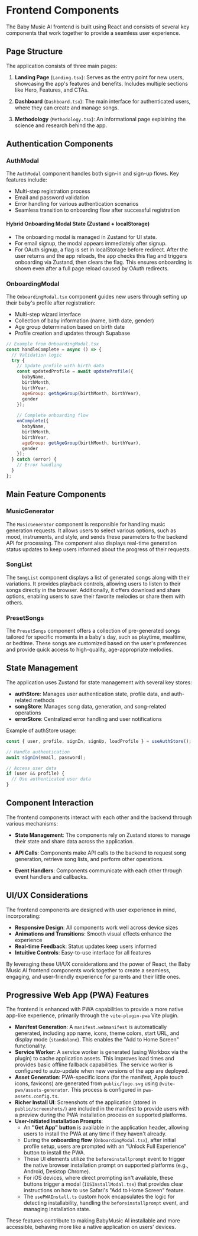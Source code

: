 # Frontend Components

The Baby Music AI frontend is built using React and consists of several key components that work together to provide a seamless user experience.

## Page Structure

The application consists of three main pages:

1. **Landing Page** (`Landing.tsx`): Serves as the entry point for new users, showcasing the app's features and benefits. Includes multiple sections like Hero, Features, and CTAs.

2. **Dashboard** (`Dashboard.tsx`): The main interface for authenticated users, where they can create and manage songs.

3. **Methodology** (`Methodology.tsx`): An informational page explaining the science and research behind the app.

## Authentication Components

### AuthModal

The `AuthModal` component handles both sign-in and sign-up flows. Key features include:

- Multi-step registration process
- Email and password validation
- Error handling for various authentication scenarios
- Seamless transition to onboarding flow after successful registration

#### Hybrid Onboarding Modal State (Zustand + localStorage)

- The onboarding modal is managed in Zustand for UI state.
- For email signup, the modal appears immediately after signup.
- For OAuth signup, a flag is set in localStorage before redirect. After the user returns and the app reloads, the app checks this flag and triggers onboarding via Zustand, then clears the flag. This ensures onboarding is shown even after a full page reload caused by OAuth redirects.

### OnboardingModal

The `OnboardingModal.tsx` component guides new users through setting up their baby's profile after registration:

- Multi-step wizard interface
- Collection of baby information (name, birth date, gender)
- Age group determination based on birth date
- Profile creation and updates through Supabase

```jsx
// Example from OnboardingModal.tsx
const handleComplete = async () => {
  // Validation logic
  try {
    // Update profile with birth data
    const updatedProfile = await updateProfile({
      babyName,
      birthMonth,
      birthYear,
      ageGroup: getAgeGroup(birthMonth, birthYear),
      gender
    });
    
    // Complete onboarding flow
    onComplete({
      babyName,
      birthMonth,
      birthYear,
      ageGroup: getAgeGroup(birthMonth, birthYear),
      gender
    });
  } catch (error) {
    // Error handling
  }
};
```

## Main Feature Components

### MusicGenerator

The `MusicGenerator` component is responsible for handling music generation requests. It allows users to select various options, such as mood, instruments, and style, and sends these parameters to the backend API for processing. The component also displays real-time generation status updates to keep users informed about the progress of their requests.

### SongList

The `SongList` component displays a list of generated songs along with their variations. It provides playback controls, allowing users to listen to their songs directly in the browser. Additionally, it offers download and share options, enabling users to save their favorite melodies or share them with others.

### PresetSongs

The `PresetSongs` component offers a collection of pre-generated songs tailored for specific moments in a baby's day, such as playtime, mealtime, or bedtime. These songs are customized based on the user's preferences and provide quick access to high-quality, age-appropriate melodies.

## State Management

The application uses Zustand for state management with several key stores:

- **authStore**: Manages user authentication state, profile data, and auth-related methods
- **songStore**: Manages song data, generation, and song-related operations
- **errorStore**: Centralized error handling and user notifications

Example of authStore usage:

```typescript
const { user, profile, signIn, signUp, loadProfile } = useAuthStore();

// Handle authentication
await signIn(email, password);

// Access user data
if (user && profile) {
  // Use authenticated user data
}
```

## Component Interaction

The frontend components interact with each other and the backend through various mechanisms:

- **State Management**: The components rely on Zustand stores to manage their state and share data across the application.

- **API Calls**: Components make API calls to the backend to request song generation, retrieve song lists, and perform other operations.

- **Event Handlers**: Components communicate with each other through event handlers and callbacks.

## UI/UX Considerations

The frontend components are designed with user experience in mind, incorporating:

- **Responsive Design**: All components work well across device sizes
- **Animations and Transitions**: Smooth visual effects enhance the experience
- **Real-time Feedback**: Status updates keep users informed
- **Intuitive Controls**: Easy-to-use interface for all features

By leveraging these UI/UX considerations and the power of React, the Baby Music AI frontend components work together to create a seamless, engaging, and user-friendly experience for parents and their little ones.

## Progressive Web App (PWA) Features

The frontend is enhanced with PWA capabilities to provide a more native app-like experience, primarily through the `vite-plugin-pwa` Vite plugin.

- **Manifest Generation**: A `manifest.webmanifest` is automatically generated, including app name, icons, theme colors, start URL, and display mode (`standalone`). This enables the "Add to Home Screen" functionality.
- **Service Worker**: A service worker is generated (using Workbox via the plugin) to cache application assets. This improves load times and provides basic offline fallback capabilities. The service worker is configured to auto-update when new versions of the app are deployed.
- **Asset Generation**: PWA-specific icons (for the manifest, Apple touch icons, favicons) are generated from `public/logo.svg` using `@vite-pwa/assets-generator`. This process is configured in `pwa-assets.config.ts`.
- **Richer Install UI**: Screenshots of the application (stored in `public/screenshots/`) are included in the manifest to provide users with a preview during the PWA installation process on supported platforms.
- **User-Initiated Installation Prompts**:
    - An **"Get App" button** is available in the application header, allowing users to install the PWA at any time if they haven't already.
    - During the **onboarding flow** (`OnboardingModal.tsx`), after initial profile setup, users are prompted with an "Unlock Full Experience" button to install the PWA.
    - These UI elements utilize the `beforeinstallprompt` event to trigger the native browser installation prompt on supported platforms (e.g., Android, Desktop Chrome).
    - For iOS devices, where direct prompting isn't available, these buttons trigger a modal (`IOSInstallModal.tsx`) that provides clear instructions on how to use Safari's "Add to Home Screen" feature.
    - The `usePWAInstall.ts` custom hook encapsulates the logic for detecting installability, handling the `beforeinstallprompt` event, and managing installation state.

These features contribute to making BabyMusic AI installable and more accessible, behaving more like a native application on users' devices.
